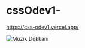 # cssOdev1-

https://css-odev1.vercel.app/

![Müzik Dükkanı](https://github.com/buraktitiz/Patika-FrontEnd/blob/main/css/cssOdev1/images/muzikDukkanimCss.png)
